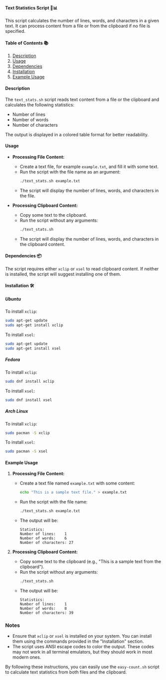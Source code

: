 #### Text Statistics Script 📝📊

This script calculates the number of lines, words, and characters in a given text. It can process content from a file or from the clipboard if no file is specified.

#### Table of Contents 📚
1. [Description](#description)
2. [Usage](#usage)
3. [Dependencies](#dependencies)
4. [Installation](#installation)
5. [Example Usage](#example-usage)

#### Description

The `text_stats.sh` script reads text content from a file or the clipboard and calculates the following statistics:
- Number of lines
- Number of words
- Number of characters

The output is displayed in a colored table format for better readability.

#### Usage

- **Processing File Content:**
  - Create a text file, for example `example.txt`, and fill it with some text.
  - Run the script with the file name as an argument:
    ```sh
    ./text_stats.sh example.txt
    ```
  - The script will display the number of lines, words, and characters in the file.

- **Processing Clipboard Content:**
  - Copy some text to the clipboard.
  - Run the script without any arguments:
    ```sh
    ./text_stats.sh
    ```
  - The script will display the number of lines, words, and characters in the clipboard content.

#### Dependencies 📦

The script requires either `xclip` or `xsel` to read clipboard content. If neither is installed, the script will suggest installing one of them.

#### Installation 🛠️

##### Ubuntu
To install `xclip`:
```sh
sudo apt-get update
sudo apt-get install xclip
```

To install `xsel`:
```sh
sudo apt-get update
sudo apt-get install xsel
```

##### Fedora
To install `xclip`:
```sh
sudo dnf install xclip
```

To install `xsel`:
```sh
sudo dnf install xsel
```

##### Arch Linux
To install `xclip`:
```sh
sudo pacman -S xclip
```

To install `xsel`:
```sh
sudo pacman -S xsel
```

#### Example Usage

1. **Processing File Content:**
   - Create a text file named `example.txt` with some content:
     ```sh
     echo "This is a sample text file." > example.txt
     ```
   - Run the script with the file name:
     ```sh
     ./text_stats.sh example.txt
     ```
   - The output will be:
     ```
     Statistics:
     Number of lines:    1
     Number of words:    6
     Number of characters: 27
     ```

2. **Processing Clipboard Content:**
   - Copy some text to the clipboard (e.g., "This is a sample text from the clipboard").
   - Run the script without any arguments:
     ```sh
     ./text_stats.sh
     ```
   - The output will be:
     ```
     Statistics:
     Number of lines:    1
     Number of words:    8
     Number of characters: 39
     ```


### Notes

- Ensure that `xclip` or `xsel` is installed on your system. You can install them using the commands provided in the "Installation" section.
- The script uses ANSI escape codes to color the output. These codes may not work in all terminal emulators, but they should work in most modern ones.

By following these instructions, you can easily use the `easy-count.sh` script to calculate text statistics from both files and the clipboard.
